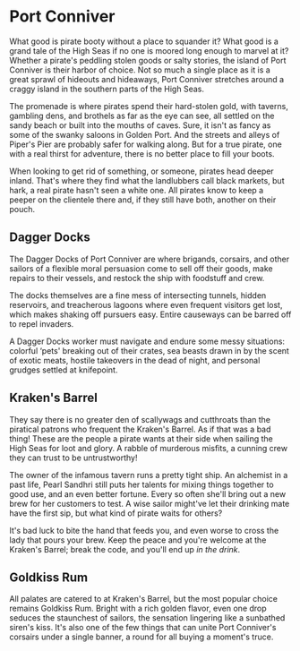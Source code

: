# Port Conniver

What good is pirate booty without a place to squander it? What good is a grand tale of the High Seas if no one is moored long enough to marvel at it? Whether a pirate's peddling stolen goods or salty stories, the island of Port Conniver is their harbor of choice. Not so much a single place as it is a great sprawl of hideouts and hideaways, Port Conniver stretches around a craggy island in the southern parts of the High Seas.

The promenade is where pirates spend their hard-stolen gold, with taverns, gambling dens, and brothels as far as the eye can see, all settled on the sandy beach or built into the mouths of caves. Sure, it isn't as fancy as some of the swanky saloons in Golden Port. And the streets and alleys of Piper's Pier are probably safer for walking along. But for a true pirate, one with a real thirst for adventure, there is no better place to fill your boots.

When looking to get rid of something, or someone, pirates head deeper inland. That's where they find what the landlubbers call black markets, but hark, a real pirate hasn't seen a white one. All pirates know to keep a peeper on the clientele there and, if they still have both, another on their pouch.

## Dagger Docks

The Dagger Docks of Port Conniver are where brigands, corsairs, and other sailors of a flexible moral persuasion come to sell off their goods, make repairs to their vessels, and restock the ship with foodstuff and crew.

The docks themselves are a fine mess of intersecting tunnels, hidden reservoirs, and treacherous lagoons where even frequent visitors get lost, which makes shaking off pursuers easy. Entire causeways can be barred off to repel invaders.

A Dagger Docks worker must navigate and endure some messy situations: colorful ‘pets' breaking out of their crates, sea beasts drawn in by the scent of exotic meats, hostile takeovers in the dead of night, and personal grudges settled at knifepoint.

## Kraken's Barrel

They say there is no greater den of scallywags and cutthroats than the piratical patrons who frequent the Kraken's Barrel. As if that was a bad thing! These are the people a pirate wants at their side when sailing the High Seas for loot and glory. A rabble of murderous misfits, a cunning crew they can trust to be untrustworthy!

The owner of the infamous tavern runs a pretty tight ship. An alchemist in a past life, Pearl Sandhri still puts her talents for mixing things together to good use, and an even better fortune. Every so often she'll bring out a new brew for her customers to test. A wise sailor might've let their drinking mate have the first sip, but what kind of pirate waits for others?

It's bad luck to bite the hand that feeds you, and even worse to cross the lady that pours your brew. Keep the peace and you're welcome at the Kraken's Barrel; break the code, and you'll end up _in_ _the drink_.

## Goldkiss Rum

All palates are catered to at Kraken's Barrel, but the most popular choice remains Goldkiss Rum. Bright with a rich golden flavor, even one drop seduces the staunchest of sailors, the sensation lingering like a sunbathed siren's kiss. It's also one of the few things that can unite Port Conniver's corsairs under a single banner, a round for all buying a moment's truce.
